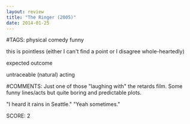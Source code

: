 ```yaml
---
layout: review
title: "The Ringer (2005)"
date: 2014-01-25
---
```


#TAGS:
physical comedy
funny

this is pointless (either I can't find a point or I disagree whole-heartedly)

expected outcome

untraceable (natural) acting

#COMMENTS:
Just one of those "laughing with" the retards film. Some funny lines/acts but quite boring and predictable plots.

"I heard it rains in Seattle."
"Yeah sometimes."





SCORE:
2
